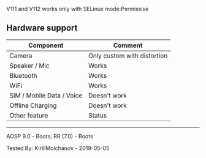 V111 and V112 works only with  SELinux mode:Permissive

## Hardware support

| Component                 |      Comment                                              |
|---------------------------|-----------------------------------------------------------|
| Camera                    | Only custom with distortion                              |
| Speaker / Mic             | Works                                                    |
| Bluetooth                 | Works                                                    |
| WiFi                      | Works                                                    |
| SIM / Mobile Data / Voice | Doesn't work                                              |
| Offline Charging          | Doesn't work                                              |
| Other feature             | Status                                                    |
---
AOSP 9.0 - Boots; 
RR (7.0) - Boots

Tested By: KirillMolchanov - 2019-05-05
